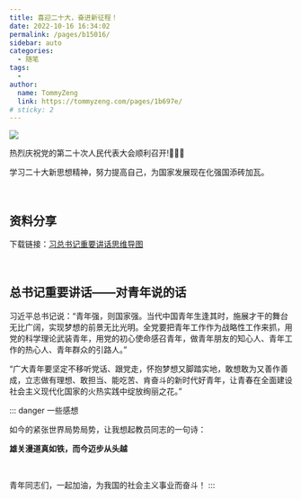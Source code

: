 ```yaml
---
title: 喜迎二十大，奋进新征程！
date: 2022-10-16 16:34:02
permalink: /pages/b15016/
sidebar: auto
categories:
  - 随笔
tags:
  - 
author: 
  name: TommyZeng
  link: https://tommyzeng.com/pages/1b697e/
# sticky: 2
---
```




![](https://testingcf.jsdelivr.net/gh/TommyZeng777/picgo/img/202210161659802.png)

热烈庆祝党的第二十次人民代表大会顺利召开!🎉🎉🎉

学习二十大新思想精神，努力提高自己，为国家发展现在化强国添砖加瓦。<!-- more -->


<br>

## 资料分享

下载链接：[习总书记重要讲话思维导图](/PDF/习近平总书记重要讲话思维导图.pdf)


<br>

## 总书记重要讲话——对青年说的话



习近平总书记说：“青年强，则国家强。当代中国青年生逢其时，施展才干的舞台无比广阔，实现梦想的前景无比光明。全党要把青年工作作为战略性工作来抓，用党的科学理论武装青年，用党的初心使命感召青年，做青年朋友的知心人、青年工作的热心人、青年群众的引路人。”


“广大青年要坚定不移听党话、跟党走，怀抱梦想又脚踏实地，敢想敢为又善作善成，立志做有理想、敢担当、能吃苦、肯奋斗的新时代好青年，让青春在全面建设社会主义现代化国家的火热实践中绽放绚丽之花。”


  ::: danger 一些感想

  <!-- 说实话，很多人可能都会觉得这几句话就是官话，没用的话。听了又不会让自己赚钱发财，过上心中期望的小布尔乔亚的生活，所以这话是没啥用的，爱听不听。其实我直言不讳，曾经的我也是有过这样的思想时期的。

  <br>

  可是，当我对党，对中国这近代一百多年的历史有了除了自己原本感兴趣的战争史外更深层次的政治、经济、思想等等方面的学习过后，我的世界仿佛打开了一扇新的大门，而我也真正的感受到总书记这两段话，说的是有多么的有分量，让我感受到在下一个百年发展开始之际，国家对于青年群体的殷切期望。

  <br>

  希望有与之前年少的我有相同想法的年轻人，去看看咱们伟大的党，是如何从1921年一大那十几位最早的党员开始，手握超越时代的先进思想武器，领导着当时破旧且懦弱不堪的半封建半殖民地的旧中国上亿万万不堪压迫的人民群众，击败无数帝国主义列强以及割据我国数十年的封建买办反动派，甚至还暴揍了包括美国在内的17国联军。将一个旧时代用先进的马克思主义思想摔的粉碎，建立了一个崭新的新中国的伟大斗争历史。

  <br>

  我认为很多对这段历史一知半解，深受公知洗脑的群众，依旧乍一听会觉得太假了，肯定是编的，历史不过是成王败寇，不过是古代王朝披上了现代社会的虚伪外衣罢了，本质还是王朝变更。其实有这种想法不是群众的错，是我们在发展中忽略了占领文化与历史的舆论制高点，我们要重拾文化自信制度自信与民族自信。期望大家在忙碌的现代生活中挤一些时间去了解下这辉煌的百年历史，在真正了解这些历史后，我相信大家心中只会有这么一句话：

  <br>

  **“这样的党不赢，谁赢？”**

  <br> -->

  如今的紧张世界局势局势，让我想起教员同志的一句诗：
  
  **雄关漫道真如铁，而今迈步从头越**

  <br>

  青年同志们，一起加油，为我国的社会主义事业而奋斗！
  :::
